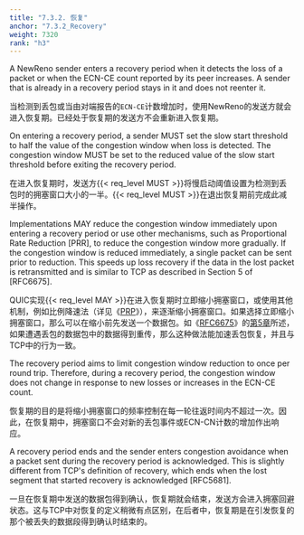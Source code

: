 ```yaml
---
title: "7.3.2. 恢复"
anchor: "7.3.2_Recovery"
weight: 7320
rank: "h3"
---
```


A NewReno sender enters a recovery period when it detects the loss of a packet or when the ECN-CE count reported by its peer increases. A sender that is already in a recovery period stays in it and does not reenter it.

当检测到丢包或当由对端报告的`ECN-CE`计数增加时，使用NewReno的发送方就会进入恢复期。已经处于恢复期的发送方不会重新进入恢复期。

On entering a recovery period, a sender MUST set the slow start threshold to half the value of the congestion window when loss is detected. The congestion window MUST be set to the reduced value of the slow start threshold before exiting the recovery period.

在进入恢复期时，发送方{{< req_level MUST >}}将慢启动阈值设置为检测到丢包时的拥塞窗口大小的一半。{{< req_level MUST >}}在退出恢复期前完成此减半操作。

Implementations MAY reduce the congestion window immediately upon entering a recovery period or use other mechanisms, such as Proportional Rate Reduction [PRR], to reduce the congestion window more gradually. If the congestion window is reduced immediately, a single packet can be sent prior to reduction. This speeds up loss recovery if the data in the lost packet is retransmitted and is similar to TCP as described in Section 5 of [RFC6675].

QUIC实现{{< req_level MAY >}}在进入恢复期时立即缩小拥塞窗口，或使用其他机制，例如比例降速法（详见《[PRP]()》），来逐渐缩小拥塞窗口。如果选择立即缩小拥塞窗口，那么可以在缩小前先发送一个数据包。如《[RFC6675]()》的[第5章]()所述，如果遭遇丢包的数据包中的数据得到重传，那么这种做法能加速丢包恢复，并且与TCP中的行为一致。

The recovery period aims to limit congestion window reduction to once per round trip. Therefore, during a recovery period, the congestion window does not change in response to new losses or increases in the ECN-CE count.

恢复期的目的是将缩小拥塞窗口的频率控制在每一轮往返时间内不超过一次。因此，在恢复期中，拥塞窗口不会对新的丢包事件或ECN-CN计数的增加作出响应。

A recovery period ends and the sender enters congestion avoidance when a packet sent during the recovery period is acknowledged. This is slightly different from TCP's definition of recovery, which ends when the lost segment that started recovery is acknowledged [RFC5681].

一旦在恢复期中发送的数据包得到确认，恢复期就会结束，发送方会进入拥塞回避状态。这与TCP中对恢复的定义稍微有点区别，在后者中，恢复期是在引发恢复的那个被丢失的数据段得到确认时结束的。
